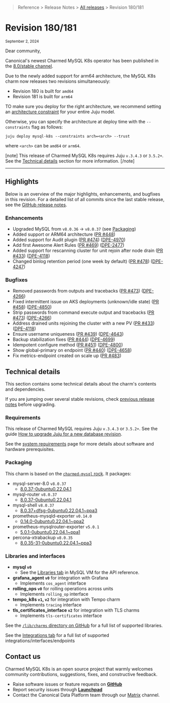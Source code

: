 > Reference > Release Notes > [All releases] > Revision 180/181

# Revision 180/181 
<sub>September 2, 2024</sub>

Dear community,

Canonical's newest Charmed MySQL K8s operator has been published in the [8.0/stable channel].

Due to the newly added support for arm64 architecture, the MySQL K8s charm now releases two revisions simultaneously:
* Revision 180 is built for `amd64`
* Revision 181 is built for `arm64`

TO make sure you deploy for the right architecture, we recommend setting an [architecture constraint](https://juju.is/docs/juju/constraint#heading--arch) for your entire Juju model.

Otherwise, you can specify the architecture at deploy time with the `--constraints` flag as follows:

```shell
juju deploy mysql-k8s --constraints arch=<arch> --trust
```
where `<arch>` can be `amd64` or `arm64`.

[note]
This release of Charmed MySQL K8s requires Juju `v.3.4.3` or `3.5.2+`. See the [Technical details](#technical-details) section for more information.
[/note]

---

## Highlights

Below is an overview of the major highlights, enhancements, and bugfixes in this revision. For a detailed list of all commits since the last stable release, see the [GitHub release notes].

### Enhancements
* Upgraded MySQL from `v8.0.36` -> `v8.0.37` (see [Packaging](#packaging))
* Added support or ARM64 architecture ([PR #448](https://github.com/canonical/mysql-k8s-operator/pull/448)) 
* Added support for Audit plugin ([PR #474](https://github.com/canonical/mysql-k8s-operator/pull/474)) ([DPE-4970](https://warthogs.atlassian.net/browse/DPE-4970))
*  Add first Awesome Alert Rules ([PR #469](https://github.com/canonical/mysql-k8s-operator/pull/469)) ([DPE-2477](https://warthogs.atlassian.net/browse/DPE-2477))
* Added support for rescanning cluster for unit rejoin after node drain ([PR #433](https://github.com/canonical/mysql-k8s-operator/pull/433)) ([DPE-4118](https://warthogs.atlassian.net/browse/DPE-4118))
* Changed binlog retention period (one week by default) ([PR #478](https://github.com/canonical/mysql-k8s-operator/pull/478)) ([DPE-4247](https://warthogs.atlassian.net/browse/DPE-4247))

### Bugfixes
* Removed passwords from outputs and tracebacks ([PR #473](https://github.com/canonical/mysql-k8s-operator/pull/473)) ([DPE-4266](https://warthogs.atlassian.net/browse/DPE-4266))
* Fixed intermittent issue on AKS deployments (unknown/idle state) ([PR #458](https://github.com/canonical/mysql-k8s-operator/pull/458)) ([DPE-4850](https://warthogs.atlassian.net/browse/DPE-4850))
* Strip passwords from command execute output and tracebacks ([PR #473](https://github.com/canonical/mysql-k8s-operator/pull/473)) ([DPE-4266](https://warthogs.atlassian.net/browse/DPE-4266))
* Address drained units rejoining the cluster with a new PV ([PR #433](https://github.com/canonical/mysql-k8s-operator/pull/433)) ([DPE-4118](https://warthogs.atlassian.net/browse/DPE-4118))
* Ensure username uniqueness ([PR #439](https://github.com/canonical/mysql-k8s-operator/pull/439)) ([DPE-4643](https://warthogs.atlassian.net/browse/DPE-4643))
* Backup stabilization fixes ([PR #444](https://github.com/canonical/mysql-k8s-operator/pull/444)) ([DPE-4699](https://warthogs.atlassian.net/browse/DPE-4699))
* Idempotent configure method ([PR #451](https://github.com/canonical/mysql-k8s-operator/pull/451)) ([DPE-4800](https://warthogs.atlassian.net/browse/DPE-4800))
* Show global-primary on endpoint ([PR #440](https://github.com/canonical/mysql-k8s-operator/pull/440)) ([DPE-4658](https://warthogs.atlassian.net/browse/DPE-4658))
* Fix metrics-endpoint created on scale up ([PR #483](https://github.com/canonical/mysql-k8s-operator/pull/483))

## Technical details
This section contains some technical details about the charm's contents and dependencies. 

If you are jumping over several stable revisions, check [previous release notes][All releases] before upgrading.

### Requirements
This release of Charmed MySQL requires Juju `v.3.4.3` or `3.5.2+`. See the guide [How to upgrade Juju for a new database revision].

See the [system requirements] page for more details about software and hardware prerequisites.

### Packaging
This charm is based on the [`charmed-mysql` rock]. It packages:
- mysql-server-8.0 `v8.0.37`
  - [8.0.37-0ubuntu0.22.04.1]
- mysql-router `v8.0.37`
  - [8.0.37-0ubuntu0.22.04.1]
- mysql-shell `v8.0.37`
  - [8.0.37+dfsg-0ubuntu0.22.04.1~ppa3]
- prometheus-mysqld-exporter `v0.14.0`
  - [0.14.0-0ubuntu0.22.04.1~ppa2]
- prometheus-mysqlrouter-exporter `v5.0.1`
  - [5.0.1-0ubuntu0.22.04.1~ppa1]
- percona-xtrabackup `v8.0.35`
  - [8.0.35-31-0ubuntu0.22.04.1~ppa3]

### Libraries and interfaces
* **mysql `v0`**
  * See the [Libraries tab] in MySQL VM for the API reference. <!--doesn't exist in K8s page-->
* **grafana_agent `v0`** for integration with Grafana 
    * Implements  `cos_agent` interface
* **rolling_ops `v0`** for rolling operations across units 
    * Implements `rolling_op` interface
* **tempo_k8s `v1`, `v2`** for integration with Tempo charm
    * Implements `tracing` interface
* **tls_certificates_interface `v2`** for integration with TLS charms
    * Implements `tls-certificates` interface

See the [`/lib/charms` directory on GitHub] for a full list of supported libraries.

See the [Integrations tab] for a full list of supported integrations/interfaces/endpoints

## Contact us
  
Charmed MySQL K8s is an open source project that warmly welcomes community contributions, suggestions, fixes, and constructive feedback.  
* Raise software issues or feature requests on [**GitHub**](https://github.com/canonical/mysql-k8s-operator/issues)  
*  Report security issues through [**Launchpad**](https://wiki.ubuntu.com/DebuggingSecurity#How%20to%20File)  
* Contact the Canonical Data Platform team through our [Matrix](https://matrix.to/#/#charmhub-data-platform:ubuntu.com) channel.

<!-- LINKS -->
[8.0/stable channel]: https://charmhub.io/mysql-k8s?channel=8.0/stable
[GitHub release notes]: https://github.com/canonical/mysql-k8s-operator/releases/tag/rev181

[All releases]: /t/11878
[system requirements]: /t/11421
[How to upgrade Juju for a new database revision]: /t/14333

[Integrations tab]: https://charmhub.io/mysql-k8s/integrations
[Libraries tab]: https://charmhub.io/mysql/libraries

[`/lib/charms` directory on GitHub]: https://github.com/canonical/mysql-k8s-operator/tree/main/lib/charms

[`charmed-mysql` rock]: https://github.com/canonical/charmed-mysql-rock/pkgs/container/charmed-mysql
[8.0.37-0ubuntu0.22.04.1]: https://launchpad.net/ubuntu/+source/mysql-8.0/8.0.37-0ubuntu0.22.04.3
[8.0.37+dfsg-0ubuntu0.22.04.1~ppa3]: https://launchpad.net/~data-platform/+archive/ubuntu/mysql-shell
[0.14.0-0ubuntu0.22.04.1~ppa2]: https://launchpad.net/~data-platform/+archive/ubuntu/mysqld-exporter
[5.0.1-0ubuntu0.22.04.1~ppa1]: https://launchpad.net/~data-platform/+archive/ubuntu/mysqlrouter-exporter
[8.0.35-31-0ubuntu0.22.04.1~ppa3]: https://launchpad.net/~data-platform/+archive/ubuntu/xtrabackup